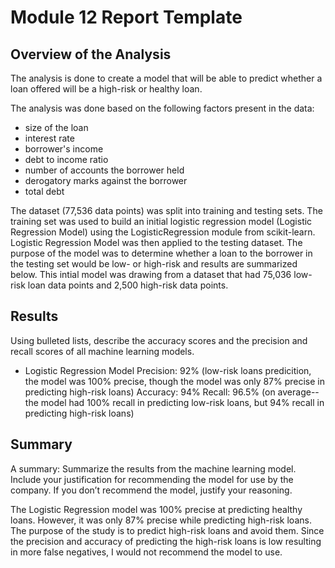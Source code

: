 # Module 12 Report Template

## Overview of the Analysis

The analysis is done to create a model that will be able to predict whether a loan offered will be a high-risk or healthy loan.

The analysis was done based on the following factors present in the data:
* size of the loan
* interest rate
* borrower's income
* debt to income ratio
* number of accounts the borrower held
* derogatory marks against the borrower
* total debt

The dataset (77,536 data points) was split into training and testing sets. The training set was used to build an initial logistic regression model (Logistic Regression Model) using the LogisticRegression module from scikit-learn. Logistic Regression Model was then applied to the testing dataset. The purpose of the model was to determine whether a loan to the borrower in the testing set would be low- or high-risk and results are summarized below. This intial model was drawing from a dataset that had 75,036 low-risk loan data points and 2,500 high-risk data points. 

## Results

Using bulleted lists, describe the accuracy scores and the precision and recall scores of all machine learning models.

* Logistic Regression Model
Precision: 92% (low-risk loans predicition, the model was 100% precise, though the model was only 87% precise in predicting high-risk loans)
Accuracy: 94%
Recall: 96.5% (on average--the model had 100% recall in predicting low-risk loans, but 94% recall in predicting high-risk loans)


## Summary

A summary: Summarize the results from the machine learning model. Include your justification for recommending the model for use by the company. If you don’t recommend the model, justify your reasoning.

The Logistic Regression model was 100% precise at predicting healthy loans. However, it was only 87% precise while predicting high-risk loans. The purpose of the study is to predict high-risk loans and avoid them. Since the precision and accuracy of predicting the high-risk loans is low resulting in more false negatives, I would not recommend the model to use.